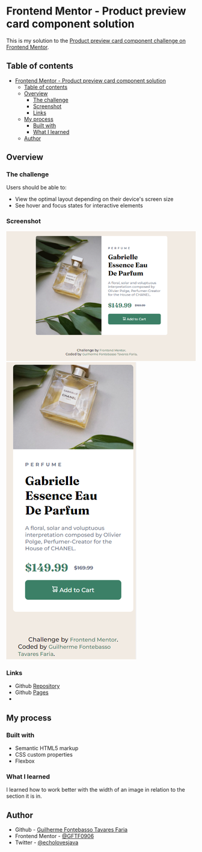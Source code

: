 # Frontend Mentor - Product preview card component solution

This is my solution to the [Product preview card component challenge on Frontend Mentor](https://www.frontendmentor.io/challenges/product-preview-card-component-GO7UmttRfa).

## Table of contents

- [Frontend Mentor - Product preview card component solution](#frontend-mentor---product-preview-card-component-solution)
  - [Table of contents](#table-of-contents)
  - [Overview](#overview)
    - [The challenge](#the-challenge)
    - [Screenshot](#screenshot)
    - [Links](#links)
  - [My process](#my-process)
    - [Built with](#built-with)
    - [What I learned](#what-i-learned)
  - [Author](#author)

## Overview

### The challenge

Users should be able to:

- View the optimal layout depending on their device's screen size
- See hover and focus states for interactive elements

### Screenshot

![Desktop Preview Project](./assets/images/desktop-preview.png)
![Mobile Preview Project](./assets/images/mobile-preview.png)

### Links

- Github [Repository](https://github.com/GFTF0906/product-preview-card-component)
- Github [Pages](https://gftf0906.github.io/product-preview-card-component/)
- 
## My process

### Built with

- Semantic HTML5 markup
- CSS custom properties
- Flexbox

### What I learned

I learned how to work better with the width of an image in relation to the section it is in.

## Author

- Github - [Guilherme Fontebasso Tavares Faria](https://github.com/GFTF0906)
- Frontend Mentor - [@GFTF0906](https://www.frontendmentor.io/profile/GFTF0906)
- Twitter - [@echolovesjava](https://twitter.com/echolovesjava)
